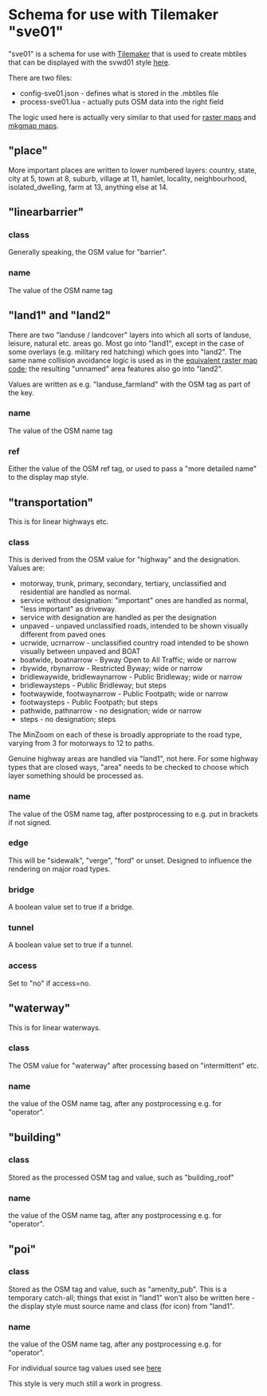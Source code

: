 # Schema for use with Tilemaker "sve01"

"sve01" is a schema for use with [Tilemaker](https://github.com/systemed/tilemaker) that is used to create 
mbtiles that can be displayed with the svwd01 style [here](https://github.com/SomeoneElseOSM/SomeoneElse-vector-web-display/blob/main/README.md).

There are two files:

* config-sve01.json - defines what is stored in the .mbtiles file
* process-sve01.lua - actually puts OSM data into the right field

The logic used here is actually very similar to that used for [raster maps](https://github.com/SomeoneElseOSM/SomeoneElse-style/blob/master/style.lua) and [mkgmap maps](https://github.com/SomeoneElseOSM/mkgmap_style_ajt/blob/master/transform_03.lua).

## "place"

More important places are written to lower numbered layers: country, state, city at 5, town at 8, suburb, village at 11, hamlet, locality, neighbourhood, isolated_dwelling, farm at 13, anything else at 14.

## "linearbarrier"

### class

Generally speaking, the OSM value for "barrier".

### name

The value of the OSM name tag

## "land1" and "land2"

There are two "landuse / landcover" layers into which all sorts of landuse, leisure, natural etc. areas go.  Most go into "land1", except in the case of some overlays (e.g. military red hatching) which goes into "land2".  The same name collision avoidance logic is used as in the [equivalent raster map code](https://github.com/SomeoneElseOSM/SomeoneElse-style); the resulting "unnamed" area features also go into "land2".

Values are written as e.g. "landuse_farmland" with the OSM tag as part of the key.

### name

The value of the OSM name tag

### ref

Either the value of the OSM ref tag, or used to pass a "more detailed name" to the display map style.

## "transportation"

This is for linear highways etc.

### class

This is derived from the OSM value for "highway" and the designation.  Values are:

* motorway, trunk, primary, secondary, tertiary, unclassified and residential are handled as normal.
* service without designation: "important" ones are handled as normal, "less important" as driveway.
* service with designation are handled as per the designation
* unpaved - unpaved unclassified roads, intended to be shown visually different from paved ones
* ucrwide, ucrnarrow - unclassified country road intended to be shown visually between unpaved and BOAT
* boatwide, boatnarrow - Byway Open to All Traffic; wide or narrow
* rbywide, rbynarrow - Restricted Byway; wide or narrow
* bridlewaywide, bridlewaynarrow - Public Bridleway; wide or narrow
* bridlewaysteps - Public Bridleway; but steps
* footwaywide, footwaynarrow - Public Footpath; wide or narrow
* footwaysteps - Public Footpath; but steps
* pathwide, pathnarrow - no designation; wide or narrow
* steps - no designation; steps

The MinZoom on each of these is broadly appropriate to the road type, varying from 3 for motorways to 12 to paths.

Genuine highway areas are handled via "land1", not here.  For some highway types that are closed ways, "area" needs to be checked to choose which layer something should be processed as.

### name

The value of the OSM name tag, after postprocessing to e.g. put in brackets if not signed.

### edge

This will be "sidewalk", "verge", "ford" or unset.  Designed to influence the rendering on major road types.

### bridge

A boolean value set to true if a bridge.

### tunnel

A boolean value set to true if a tunnel.

### access

Set to "no" if access=no.

## "waterway"

This is for linear waterways.

### class

The OSM value for "waterway" after processing based on "intermittent" etc.

### name

the value of the OSM name tag, after any postprocessing e.g. for "operator".

## "building"

### class

Stored as the processed OSM tag and value, such as "building_roof"

### name

the value of the OSM name tag, after any postprocessing e.g. for "operator".

## "poi"

### class

Stored as the OSM tag and value, such as "amenity_pub".  This is a temporary catch-all; things that exist in "land1" won't also be written here - the display style must source name and class (for icon) from "land1".

### name

the value of the OSM name tag, after any postprocessing e.g. for "operator".


For individual source tag values used see [here](https://taginfo.openstreetmap.org/projects/someoneelse_vector_sve01#tags)

This style is very much still a work in progress.

